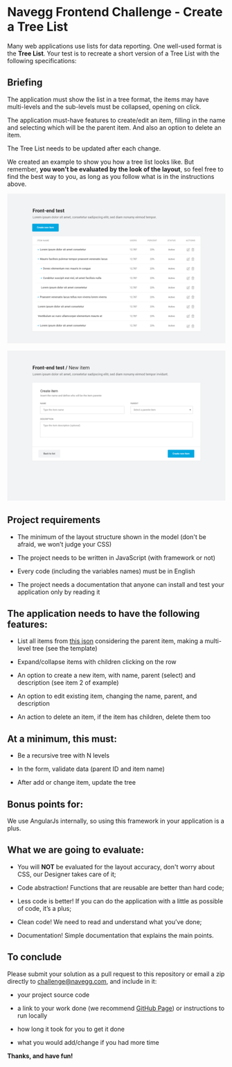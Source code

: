 # Navegg Frontend Challenge - Create a Tree List

Many web applications use lists for data reporting. One well-used format is the **Tree List**. Your test is to recreate a short version of a Tree List with the following specifications:
  

## Briefing
 
The application must show the list in a tree format, the items may have multi-levels and the sub-levels must be collapsed, opening on click.

The application must-have features to create/edit an item, filling in the name and selecting which will be the parent item. And also an option to delete an item.

The Tree List needs to be updated after each change.  

We created an example to show you how a tree list looks like. But remember, **you won’t be evaluated by the look of the layout**, so feel free to find the best way to you, as long as you follow what is in the instructions above.

![Tree list](tree-list.png)

![Creat new item](new-item.png)

   
## Project requirements

- The minimum of the layout structure shown in the model (don't be afraid, we won’t judge your CSS)

- The project needs to be written in JavaScript (with framework or not)

- Every code (including the variables names) must be in English

- The project needs a documentation that anyone can install and test your application only by reading it

  

## The application needs to have the following features:

- List all items from [this json](https://raw.githubusercontent.com/Navegg/navegg-frontend-challenge/master/channels.json) considering the parent item, making a multi-level tree (see the template)

- Expand/collapse items with children clicking on the row

- An option to create a new item, with name, parent (select) and description (see item 2 of example)

- An option to edit existing item, changing the name, parent, and description

- An action to delete an item, if the item has children, delete them too


## At a minimum, this must:

- Be a recursive tree with N levels

- In the form, validate data (parent ID and item name)

- After add or change item, update the tree

    
## Bonus points for:

We use AngularJs internally, so using this framework in your application is a plus.

  

## What we are going to evaluate:
  
- You will **NOT** be evaluated for the layout accuracy, don't worry about CSS, our Designer takes care of it;

- Code abstraction! Functions that are reusable are better than hard code;

- Less code is better! If you can do the application with a little as possible of code, it’s a plus;

- Clean code! We need to read and understand what you’ve done;

- Documentation! Simple documentation that explains the main points.

## To conclude

Please submit your solution as a pull request to this repository or email a zip directly to challenge@navegg.com, and include in it:

-   your project source code 

-   a link to your work done (we recommend [GitHub Page](https://pages.github.com/)) or instructions to run locally
    
-   how long it took for you to get it done
    
-   what you would add/change if you had more time
    

**Thanks, and have fun!**
